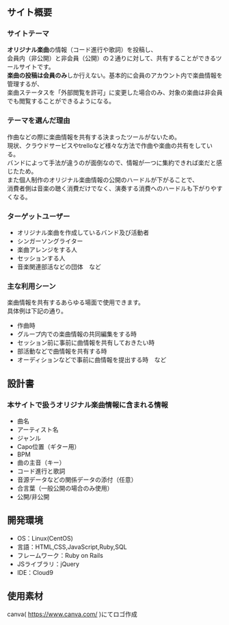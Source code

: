 
# <Chord Sharing>

## サイト概要
### サイトテーマ  
**オリジナル楽曲**の情報（コード進行や歌詞）を投稿し、  
会員内（非公開）と非会員（公開）の２通りに対して、共有することができるツールサイトです。  
**楽曲の投稿は会員のみ**しか行えない。基本的に会員のアカウント内で楽曲情報を管理するが、  
楽曲ステータスを「外部閲覧を許可」に変更した場合のみ、対象の楽曲は非会員でも閲覧することができるようになる。  

### テーマを選んだ理由  
作曲などの際に楽曲情報を共有する決まったツールがないため。  
現状、クラウドサービスやtrelloなど様々な方法で作曲や楽曲の共有をしている。  
バンドによって手法が違うのが面倒なので、情報が一つに集約できれば楽だと感じたため。  
また個人制作のオリジナル楽曲情報の公開のハードルが下がることで、  
消費者側は音楽の聴く消費だけでなく、演奏する消費へのハードルも下がりやすくなる。

### ターゲットユーザー
* オリジナル楽曲を作成しているバンド及び活動者
* シンガーソングライター
* 楽曲アレンジをする人
* セッションする人
* 音楽関連部活などの団体　など  

### 主な利用シーン
楽曲情報を共有するあらゆる場面で使用できます。  
具体例は下記の通り。  
* 作曲時
* グループ内での楽曲情報の共同編集をする時
* セッション前に事前に曲情報を共有しておきたい時
* 部活動などで曲情報を共有する時
* オーディションなどで事前に曲情報を提出する時　など

## 設計書
### 本サイトで扱うオリジナル楽曲情報に含まれる情報  
* 曲名
* アーティスト名
* ジャンル
* Capo位置（ギター用）
* BPM
* 曲の主音（キー）
* コード進行と歌詞
* 音源データなどの関係データの添付（任意）
* 合言葉（一般公開の場合のみ使用）
* 公開/非公開

## 開発環境
- OS：Linux(CentOS)
- 言語：HTML,CSS,JavaScript,Ruby,SQL
- フレームワーク：Ruby on Rails
- JSライブラリ：jQuery
- IDE：Cloud9

## 使用素材  
canva( https://www.canva.com/ )にてロゴ作成